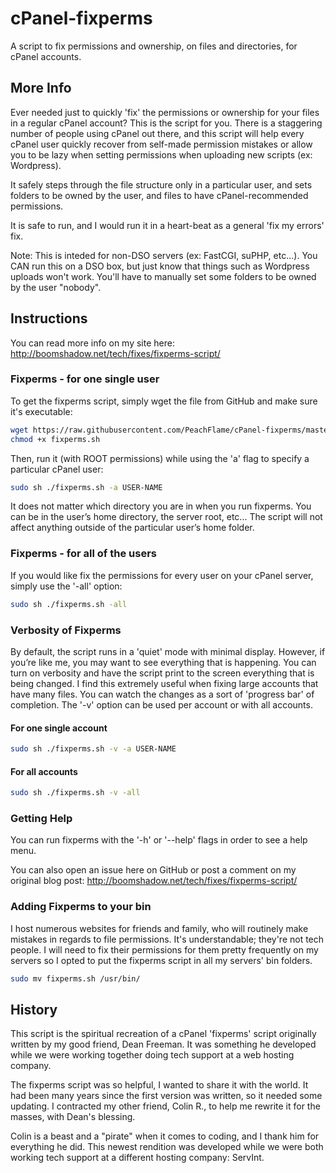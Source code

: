 # cPanel-fixperms
A script to fix permissions and ownership, on files and directories, for cPanel accounts.

## More Info
Ever needed just to quickly 'fix' the permissions or ownership for your files in a regular cPanel account? This is the script for you. There is a staggering number of people using cPanel out there, and this script will help every cPanel user quickly recover from self-made permission mistakes or allow you to be lazy when setting permissions when uploading new scripts (ex: Wordpress).

It safely steps through the file structure only in a particular user, and sets folders to be owned by the user, and files to have cPanel-recommended permissions.

It is safe to run, and I would run it in a heart-beat as a general 'fix my errors' fix.

Note: This is inteded for non-DSO servers (ex: FastCGI, suPHP, etc...). You CAN run this on a DSO box, but just know that things such as Wordpress uploads won't work. You'll have to manually set some folders to be owned by the user "nobody".

## Instructions
You can read more info on my site here: http://boomshadow.net/tech/fixes/fixperms-script/

### Fixperms - for one single user

To get the fixperms script, simply wget the file from GitHub and make sure it's executable:

```bash
wget https://raw.githubusercontent.com/PeachFlame/cPanel-fixperms/master/fixperms.sh
chmod +x fixperms.sh
```

Then, run it (with ROOT permissions) while using the 'a' flag to specify a particular cPanel user:
```bash
sudo sh ./fixperms.sh -a USER-NAME
```
It does not matter which directory you are in when you run fixperms. You can be in the user’s home directory, the server root, etc... The script will not affect anything outside of the particular user’s home folder.

### Fixperms - for all of the users
If you would like fix the permissions for every user on your cPanel server, simply use the '-all' option:

```bash
sudo sh ./fixperms.sh -all
```

### Verbosity of Fixperms
By default, the script runs in a 'quiet' mode with minimal display. However, if you’re like me, you may want to see everything that is happening. You can turn on verbosity and have the script print to the screen everything that is being changed. I find this extremely useful when fixing large accounts that have many files. You can watch the changes as a sort of 'progress bar' of completion. The '-v' option can be used per account or with all accounts.

#### For one single account ####
```bash
sudo sh ./fixperms.sh -v -a USER-NAME
```

#### For all accounts ####
```bash
sudo sh ./fixperms.sh -v -all
```

### Getting Help
You can run fixperms with the '-h' or '--help' flags in order to see a help menu.

You can also open an issue here on GitHub or post a comment on my original blog post: http://boomshadow.net/tech/fixes/fixperms-script/

### Adding Fixperms to your bin
I host numerous websites for friends and family, who will routinely make mistakes in regards to file permissions. It's understandable; they're not tech people. I will need to fix their permissions for them pretty frequently on my servers so I opted to put the fixperms script in all my servers' bin folders.

```bash
sudo mv fixperms.sh /usr/bin/
```

## History
This script is the spiritual recreation of a cPanel 'fixperms' script originally written by my good friend, Dean Freeman. It was something he developed while we were working together doing tech support at a web hosting company.

The fixperms script was so helpful, I wanted to share it with the world. It had been many years since the first version was written, so it needed some updating. I contracted my other friend, Colin R., to help me rewrite it for the masses, with Dean's blessing.

Colin is a beast and a "pirate" when it comes to coding, and I thank him for everything he did. This newest rendition was developed while we were both working tech support at a different hosting company: ServInt.